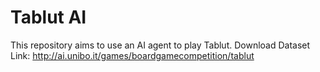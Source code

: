 # Tablut AI

This repository aims to use an AI agent to play Tablut. 
Download Dataset Link: 
http://ai.unibo.it/games/boardgamecompetition/tablut